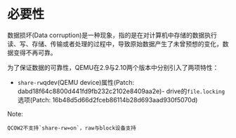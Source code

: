 # 必要性

数据损坏(Data corruption)是一种现象，指的是在对计算机中存储的数据执行读、写、存储、传输或者处理的过程中，导致原始数据产生了未曾预想的变化，数据变得不再可靠。

为了保证数据的可靠性，QEMU在2.9与2.10两个版本中分别引入了两项特性：

- `share-rw`qdev(QEMU device)属性(Patch: dabd18f64c8800d441fd9fb232c2102e8409aa2e)- drive的`file.locking`选项(Patch: 16b48d5d66d2fceb86114b28d693aad930f5070d)


Note:

    QCOW2不支持`share-rw=on`，raw与block设备支持
